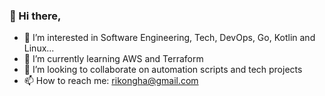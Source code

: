 ### 👋 Hi there,

- 👀 I’m interested in Software Engineering, Tech, DevOps, Go, Kotlin and Linux...
- 🌱 I’m currently learning AWS and Terraform
- 👯 I’m looking to collaborate on automation scripts and tech projects
- 📫 How to reach me: rikongha@gmail.com

<!--
**rikongha/rikongha** is a ✨ _special_ ✨ repository because its `README.md` (this file) appears on your GitHub profile.

Here are some ideas to get you started:
- 👀 I’m interested in  Devops , GCP , AWS , PHP C# Python, Java and linux...
- 🔭 I’m currently working on ...
- 🌱 I’m currently learning ...
- 👯 I’m looking to collaborate on exciting tech...
- 🤔 I’m looking for help with ...
- 💬 Ask me about ...
- 📫 How to reach me: ...
- 😄 Pronouns: ...
- ⚡ Fun fact: ...
-->
